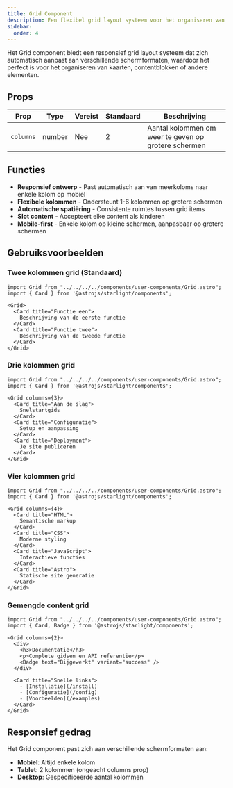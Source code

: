 ```yaml
---
title: Grid Component
description: Een flexibel grid layout systeem voor het organiseren van content in responsieve kolommen.
sidebar:
  order: 4
---
```


Het Grid component biedt een responsief grid layout systeem dat zich automatisch aanpast aan verschillende schermformaten, waardoor het perfect is voor het organiseren van kaarten, contentblokken of andere elementen.

## Props

| Prop | Type | Vereist | Standaard | Beschrijving |
|------|------|----------|---------|-------------|
| `columns` | number | Nee | 2 | Aantal kolommen om weer te geven op grotere schermen |

## Functies

- **Responsief ontwerp** - Past automatisch aan van meerkoloms naar enkele kolom op mobiel
- **Flexibele kolommen** - Ondersteunt 1-6 kolommen op grotere schermen
- **Automatische spatiëring** - Consistente ruimtes tussen grid items
- **Slot content** - Accepteert elke content als kinderen
- **Mobile-first** - Enkele kolom op kleine schermen, aanpasbaar op grotere schermen

## Gebruiksvoorbeelden

### Twee kolommen grid (Standaard)
```mdx
import Grid from "../../../../components/user-components/Grid.astro";
import { Card } from '@astrojs/starlight/components';

<Grid>
  <Card title="Functie een">
    Beschrijving van de eerste functie
  </Card>
  <Card title="Functie twee">
    Beschrijving van de tweede functie
  </Card>
</Grid>
```

### Drie kolommen grid
```mdx
import Grid from "../../../../components/user-components/Grid.astro";
import { Card } from '@astrojs/starlight/components';

<Grid columns={3}>
  <Card title="Aan de slag">
    Snelstartgids
  </Card>
  <Card title="Configuratie">
    Setup en aanpassing
  </Card>
  <Card title="Deployment">
    Je site publiceren
  </Card>
</Grid>
```

### Vier kolommen grid
```mdx
import Grid from "../../../../components/user-components/Grid.astro";
import { Card } from '@astrojs/starlight/components';

<Grid columns={4}>
  <Card title="HTML">
    Semantische markup
  </Card>
  <Card title="CSS">
    Moderne styling
  </Card>
  <Card title="JavaScript">
    Interactieve functies
  </Card>
  <Card title="Astro">
    Statische site generatie
  </Card>
</Grid>
```

### Gemengde content grid
```mdx
import Grid from "../../../../components/user-components/Grid.astro";
import { Card, Badge } from '@astrojs/starlight/components';

<Grid columns={2}>
  <div>
    <h3>Documentatie</h3>
    <p>Complete gidsen en API referentie</p>
    <Badge text="Bijgewerkt" variant="success" />
  </div>
  
  <Card title="Snelle links">
    - [Installatie](/install)
    - [Configuratie](/config)
    - [Voorbeelden](/examples)
  </Card>
</Grid>
```

## Responsief gedrag

Het Grid component past zich aan verschillende schermformaten aan:
- **Mobiel**: Altijd enkele kolom
- **Tablet**: 2 kolommen (ongeacht columns prop)
- **Desktop**: Gespecificeerde aantal kolommen